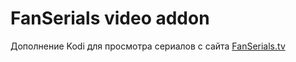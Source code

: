 # FanSerials video addon
Дополнение Kodi для просмотра сериалов с сайта [FanSerials.tv](http://fanserials.tv)
